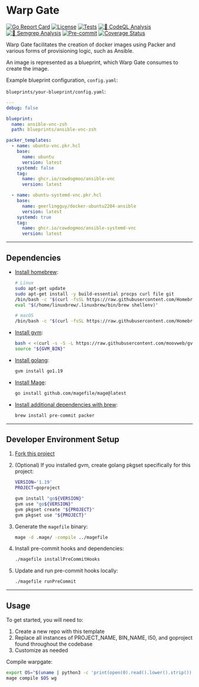 # Warp Gate

[![Go Report Card](https://goreportcard.com/badge/github.com/l50/goproject)](https://goreportcard.com/report/github.com/l50/goproject)
[![License](https://img.shields.io/github/license/l50/goproject?label=License&style=flat&color=blue&logo=github)](https://github.com/l50/goproject/blob/master/LICENSE)
[![Tests](https://github.com/l50/goproject/actions/workflows/tests.yaml/badge.svg)](https://github.com/l50/goproject/actions/workflows/tests.yaml)
[![🚨 CodeQL Analysis](https://github.com/l50/goproject/actions/workflows/codeql-analysis.yaml/badge.svg)](https://github.com/l50/goproject/actions/workflows/codeql-analysis.yaml)
[![🚨 Semgrep Analysis](https://github.com/l50/goproject/actions/workflows/semgrep.yaml/badge.svg)](https://github.com/l50/goproject/actions/workflows/semgrep.yaml)
[![Pre-commit](https://github.com/l50/goproject/actions/workflows/pre-commit.yaml/badge.svg)](https://github.com/l50/goproject/actions/workflows/pre-commit.yaml)
[![Coverage Status](https://coveralls.io/repos/github/l50/goproject/badge.svg?branch=main)](https://coveralls.io/github/l50/goproject?branch=main)

Warp Gate facilitates the creation of docker images using Packer and
various forms of provisioning logic, such as Ansible.

An image is represented as a blueprint, which Warp Gate consumes
to create the image.

Example blueprint configuration, `config.yaml`:

`blueprints/your-blueprint/config.yaml`:

```yaml
---
debug: false

blueprint:
  name: ansible-vnc-zsh
  path: blueprints/ansible-vnc-zsh

packer_templates:
  - name: ubuntu-vnc.pkr.hcl
    base:
      name: ubuntu
      version: latest
    systemd: false
    tag:
      name: ghcr.io/cowdogmoo/ansible-vnc
      version: latest

  - name: ubuntu-systemd-vnc.pkr.hcl
    base:
      name: geerlingguy/docker-ubuntu2204-ansible
      version: latest
    systemd: true
    tag:
      name: ghcr.io/cowdogmoo/ansible-systemd-vnc
      version: latest
```

---

## Dependencies

- [Install homebrew](https://brew.sh/):

  ```bash
  # Linux
  sudo apt-get update
  sudo apt-get install -y build-essential procps curl file git
  /bin/bash -c "$(curl -fsSL https://raw.githubusercontent.com/Homebrew/install/HEAD/install.sh)"
  eval "$(/home/linuxbrew/.linuxbrew/bin/brew shellenv)"

  # macOS
  /bin/bash -c "$(curl -fsSL https://raw.githubusercontent.com/Homebrew/install/HEAD/install.sh)"
  ```

- [Install gvm](https://github.com/moovweb/gvm):

  ```bash
  bash < <(curl -s -S -L https://raw.githubusercontent.com/moovweb/gvm/master/binscripts/gvm-installer)
  source "${GVM_BIN}"
  ```

- [Install golang](https://go.dev/):

  ```bash
  gvm install go1.19
  ```

- [Install Mage](https://magefile.org/):

  ```bash
  go install github.com/magefile/mage@latest
  ```

- [Install additional dependencies with brew](https://brew.sh/):

  ```bash
  brew install pre-commit packer
  ```

---

## Developer Environment Setup

1. [Fork this project](https://docs.github.com/en/get-started/quickstart/fork-a-repo)

2. (Optional) If you installed gvm, create golang pkgset specifically for this project:

   ```bash
   VERSION='1.19'
   PROJECT=goproject

   gvm install "go${VERSION}"
   gvm use "go${VERSION}"
   gvm pkgset create "${PROJECT}"
   gvm pkgset use "${PROJECT}"
   ```

3. Generate the `magefile` binary:

   ```bash
   mage -d .mage/ -compile ../magefile
   ```

4. Install pre-commit hooks and dependencies:

   ```bash
   ./magefile installPreCommitHooks
   ```

5. Update and run pre-commit hooks locally:

   ```bash
   ./magefile runPreCommit
   ```

---

## Usage

To get started, you will need to:

1. Create a new repo with this template
2. Replace all instances of PROJECT_NAME,
   BIN_NAME, l50, and goproject found throughout the codebase
3. Customize as needed

Compile warpgate:

```bash
export OS="$(uname | python3 -c 'print(open(0).read().lower().strip())')"
mage compile $OS wg
```
